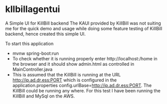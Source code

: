 # kllbillagentui
A Simple UI for KillBill backend
The KAUI provided by KillBill was not suiting me for the quick demo and usage while doing some feature testing of KillBill backend, hence created this simple UI.

To start this application
   - mvnw spring-boot:run  
   - To check whether it is running properly enter http://localhost:<port>/home in the browser and it should show admin.html as controlled in MainController.java 
   - This is assumed that the KillBill is running at the URL http://ip.ad.dr.ess:PORT which is configured in the application.properties config.urlBase=http://ip.ad.dr.ess:PORT. 
   The KillBill could be running any where. For this test I have been running the KillBill and MySql on the AWS. 

